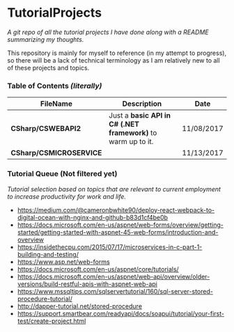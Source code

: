 # TutorialProjects
*A git repo of all the tutorial projects I have done along with a README summarizing my thoughts.*

This repository is mainly for myself to reference (in my attempt to progress), so there will be a lack of technical terminology as I am relatively new to all of these projects and topics.

### Table of Contents *(literally)*
| FileName | Description | Date |
| --- | ----------- | ---- |
| **CSharp/CSWEBAPI2**  | Just a **basic API in C# (.NET framework)** to warm up to it. | 11/08/2017
| **CSharp/CSMICROSERVICE** | |11/13/2017

### Tutorial Queue (Not filtered yet)
*Tutorial selection based on topics that are relevant to current employment to increase productivity for work and life.*
- https://medium.com/@cameronbwhite90/deploy-react-webpack-to-digital-ocean-with-nginx-and-github-b83d1cf4be0b
- https://docs.microsoft.com/en-us/aspnet/web-forms/overview/getting-started/getting-started-with-aspnet-45-web-forms/introduction-and-overview
- https://insidethecpu.com/2015/07/17/microservices-in-c-part-1-building-and-testing/
- https://www.asp.net/web-forms
- https://docs.microsoft.com/en-us/aspnet/core/tutorials/
- https://docs.microsoft.com/en-us/aspnet/web-api/overview/older-versions/build-restful-apis-with-aspnet-web-api
- https://www.mssqltips.com/sqlservertutorial/160/sql-server-stored-procedure-tutorial/
- http://dapper-tutorial.net/stored-procedure
- https://support.smartbear.com/readyapi/docs/soapui/tutorial/your-first-test/create-project.html

